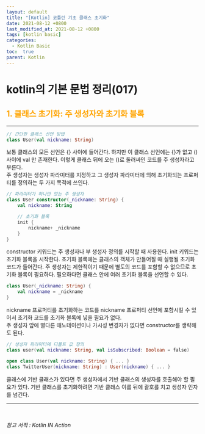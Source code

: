 ```yaml
---
layout: default
title: "[Kotlin] 코틀린 기초 클래스 초기화"
date: 2021-08-12 +0800
last_modified_at: 2021-08-12 +0800
tags: [kotlin basic]
categories:
  - Kotlin Basic
toc:  true
parent: Kotlin
---
```


# kotlin의 기본 문법 정리(017) 

## <span style="color:orange">1. 클래스 초기화: 주 생성자와 초기화 블록</span>  
---  

```kotlin
// 간단한 클래스 선언 방법
class User(val nickname: String)
```
보통 클래스의 모든 선언은 {} 사이에 들어간다. 하지만 이 클래스 선언에는 {}가 없고 () 사이에 val 만 존재한다. 이렇게 클래스 뒤에 오는 ()로 둘러싸인 코드를 주 생성자라고 부른다.  
주 생성자는 생성자 파라미터를 지정하고 그 생성자 파라미터에 의해 초기화되는 프로퍼티를 정의하는 두 가지 목적에 쓰인다.

```kotlin
// 파라미터가 하나만 있는 주 생성자
class User constructor(_nickname: String) {
    val nickname: String

    // 초기화 블록
    init {
        nickname+ _nickname
    }
}
```
constructor 키워드는 주 생성자나 부 생성자 정의를 시작할 때 사용한다. init 키워드는 초기화 블록을 시작한다. 초기화 블록에는 클래스의 객체가 만들어질 때 실행될 초기화 코드가 들어간다. 주 생성자는 제한적이기 때문에 별도의 코드를 포함할 수 없으므로 초기화 블록이 필요하다. 필요하다면 클래스 안에 여러 초기화 블록을 선언할 수 있다.

```kotlin
class User(_nickname: String) {
    val nickname = _nickname
}
```
nickname 프로퍼티를 초기화하는 코드를 nickname 프로퍼티 선언에 포함시킬 수 있어서 초기화 코드를 초기화 블록에 넣을 필요가 없다.  
주 생성자 앞에 별다른 애노테이션이나 가시성 변경자가 없다면 constructor를 생략해도 된다.

```kotlin
// 생성자 파라미터에 디폴트 값 정의
class user(val nickname: String, val isSubscribed: Boolean = false)
```

```kotlin
open class User(val nickname: String) { ... }
class TwitterUser(nickname: String) : User(nickname) { ... }
```
클래스에 기반 클래스가 있다면 주 생성자에서 기반 클래스의 생성자를 호출해야 할 필요가 있다. 기반 클래스를 초기화하려면 기반 클래스 이름 뒤에 괄호를 치고 생성자 인자를 넘긴다.



---

<br>

*참고 서적 : Kotlin IN Action*